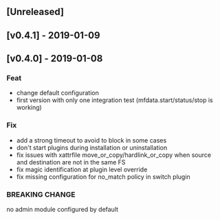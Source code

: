 <a name="unreleased"></a>
## [Unreleased]

<a name="v0.4.1"></a>
## [v0.4.1] - 2019-01-09

<a name="v0.4.0"></a>
## [v0.4.0] - 2019-01-08
### Feat
- change default configuration
- first version with only one integration test (mfdata.start/status/stop is working)

### Fix
- add a strong timeout to avoid to block in some cases
- don't start plugins during installation or uninstallation
- fix issues with xattrfile move_or_copy/hardlink_or_copy when source and destination are not in the same FS
- fix magic identification at plugin level override
- fix missing configuration for no_match policy in switch plugin

### BREAKING CHANGE

no admin module configured by default

